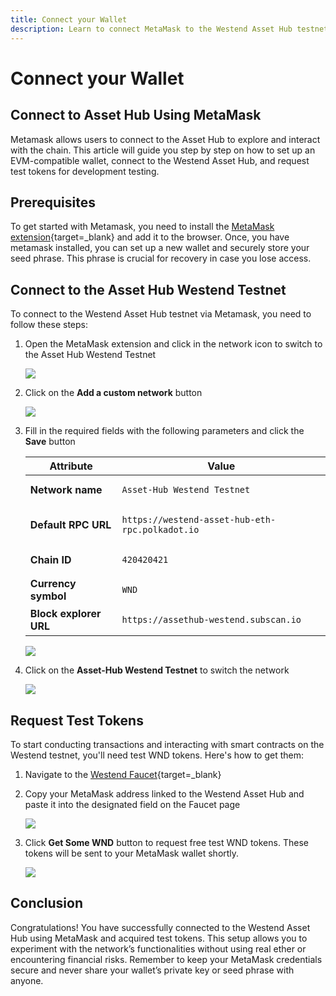 ```yaml
---
title: Connect your Wallet
description: Learn to connect MetaMask to the Westend Asset Hub testnet. Set up your wallet, switch networks, and request test WND tokens for development.
---
```


# Connect your Wallet

## Connect to Asset Hub Using MetaMask

Metamask allows users to connect to the Asset Hub to explore and interact with the chain. This article will guide you step by step on how to set up an EVM-compatible wallet, connect to the Westend Asset Hub, and request test tokens for development testing.

## Prerequisites

To get started with Metamask, you need to install the [MetaMask extension](https://metamask.io/download/){target=\_blank} and add it to the browser. Once, you have metamask installed, you can set up a new wallet and securely store your seed phrase. This phrase is crucial for recovery in case you lose access.

## Connect to the Asset Hub Westend Testnet

To connect to the Westend Asset Hub testnet via Metamask, you need to follow these steps:

1. Open the MetaMask extension and click in the network icon to switch to the Asset Hub Westend Testnet

    ![](/images/develop/smart-contracts/metamask/metamask-connection-1.webp)

2. Click on the **Add a custom network** button

    ![](/images/develop/smart-contracts/metamask/metamask-connection-2.webp)

3. Fill in the required fields with the following parameters and click the **Save** button

    | **Attribute**         | **Value**                                                    |
    |------------------------|-------------------------------------------------------------|
    | **Network name**       | <pre>```Asset-Hub Westend Testnet```</pre>                  |
    | **Default RPC URL**    | <pre>```https://westend-asset-hub-eth-rpc.polkadot.io```</pre> |
    | **Chain ID**           | <pre>```420420421```</pre>                                  |
    | **Currency symbol**    | <pre>```WND```</pre>                                        |
    | **Block explorer URL** | <pre>```https://assethub-westend.subscan.io```       </pre> |

    ![](/images/develop/smart-contracts/metamask/metamask-connection-3.webp)

4. Click on the **Asset-Hub Westend Testnet** to switch the network

    ![](/images/develop/smart-contracts/metamask/metamask-connection-4.webp)


## Request Test Tokens

To start conducting transactions and interacting with smart contracts on the Westend testnet, you'll need test WND tokens. Here's how to get them:

1. Navigate to the [Westend Faucet](https://faucet.polkadot.io/westend?parachain=1000){target=\_blank}

2. Copy your MetaMask address linked to the Westend Asset Hub and paste it into the designated field on the Faucet page

    ![](/images/develop/smart-contracts/metamask/metamask-connection-5.webp)

3. Click **Get Some WND** button to request free test WND tokens. These tokens will be sent to your MetaMask wallet shortly.

    ![](/images/develop/smart-contracts/metamask/metamask-connection-6.webp)

## Conclusion

Congratulations! You have successfully connected to the Westend Asset Hub using MetaMask and acquired test tokens. This setup allows you to experiment with the network’s functionalities without using real ether or encountering financial risks. Remember to keep your MetaMask credentials secure and never share your wallet’s private key or seed phrase with anyone.